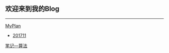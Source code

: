 ## 欢迎来到我的Blog

---

[MyPlan](./myPlan/AboutPlan.md)

* [201711](./myPlan/Plan_November_2017.md)

[笔记—算法](./基础学习/algo_Index.md)





